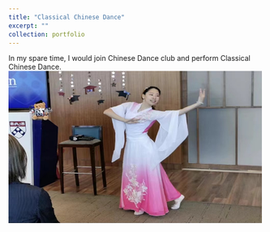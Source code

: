 ```yaml
---
title: "Classical Chinese Dance"
excerpt: ""
collection: portfolio
---
```

In my spare time, I would join Chinese Dance club and perform Classical Chinese Dance.<br/>
<img src='../images/WechatIMG670.jpg' width="500" height="300">
